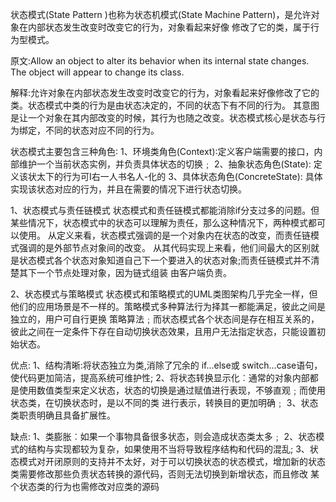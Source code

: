 状态模式(State Pattern )也称为状态机模式(State Machine Pattern)，是允许对象在内部状态发生改变时改变它的行为，对象看起来好像
修改了它的类，属于行为型模式。

原文:Allow an object to alter its behavior when its internal state changes. The object will appear to change
its class.

解释:允许对象在内部状态发生改变时改变它的行为，对象看起来好像修改了它的类。状态模式中类的行为是由状态决定的，不同的状态下有不同的行为。
其意图是让一个对象在其内部改变的时候，其行为也随之改变。状态模式核心是状态与行为绑定，不同的状态对应不同的行为。


状态模式主要包含三种角色∶
1、环境类角色(Context)∶定义客户端需要的接口，内部维护一个当前状态实例，并负责具体状态的切换﹔
2、抽象状态角色(State): 定义该状太下的行为可I右一人书名人-化的
3、具体状态角色(ConcreteState): 具体实现该状态对应的行为，并且在需要的情况下进行状态切换。


1、状态模式与责任链模式
状态模式和责任链模式都能消除if分支过多的问题。但某些情况下，状态模式中的状态可以理解为责任，那么这种情况下，两种模式都可以使用。
从定义来看，状态模式强调的是一个对象内在状态的改变，而责任链模式强调的是外部节点对象间的改变。
从其代码实现上来看，他们间最大的区别就是状态模式各个状态对象知道自己下一个要进入的状态对象;而责任链模式并不清楚其下一个节点处理对象，因为链式组装
由客户端负责。



2、状态模式与策略模式
状态模式和策略模式的UML类图架构几乎完全一样，但他们的应用场景是不一样的。策略模式多种算法行为择其一都能满足，彼此之间是独立的，用户可自行更换
策略算法﹔而状态模式各个状态间是存在相互关系的，彼此之间在一定条件下存在自动切换状态效果，且用户无法指定状态，只能设置初始状态。


优点:
1、结构清晰:将状态独立为类,消除了冗余的 if...else或 switch...case语句，使代码更加简洁，提高系统可维护性;
2、将状态转换显示化︰通常的对象内部都是使用数值类型来定义状态，状态的切换是通过赋值进行表现，不够直观﹔而使用状态类，在切换状态时，是以不同的类
进行表示，转换目的更加明确﹔
3、状态类职责明确且具备扩展性。


缺点:
1、类膨胀︰如果一个事物具备很多状态，则会造成状态类太多﹔
2、状态模式的结构与实现都较为复杂，如果使用不当将导致程序结构和代码的混乱;
3、状态模式对开闭原则的支持并不太好，对于可以切换状态的状态模式，增加新的状态类需要修改那些负责状态转换的源代码，否则无法切换到新增状态，而且修改
某个状态类的行为也需修改对应类的源码



